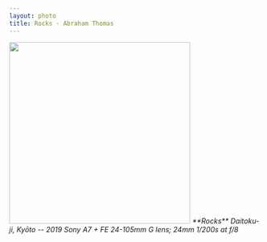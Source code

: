 ```yaml
---
layout: photo
title: Rocks · Abraham Thomas
---
```


<img src="/assets/photos/Rocks.jpg" width="360px" class="photo">

<i>
**Rocks**  
Daitoku-ji, Kyōto -- 2019  
Sony A7 + FE 24-105mm G lens; 24mm 1/200s at f/8
</i>
